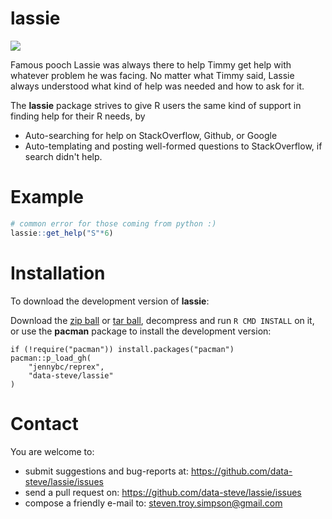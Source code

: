 lassie
============

![](http://imagecache5d.art.com/Crop/cropwm.jpg?img=-65-6594-KQU2100Z&x=0&y=0&w=1000&h=1000&size=2&maxw=942&maxh=942&q=100)

Famous pooch Lassie was always there to help Timmy get help with whatever problem he was facing. No matter what Timmy said, Lassie always understood what kind of help was needed and how to ask for it. 

The **lassie** package strives to give R users the same kind of support in finding help for their R needs, by 
- Auto-searching for help on StackOverflow, Github, or Google 
- Auto-templating and posting well-formed questions to StackOverflow, if search didn't help. 


Example
============

```r
# common error for those coming from python :)
lassie::get_help("S"*6)
```


Installation
============


To download the development version of **lassie**:

Download the [zip
ball](https://github.com/data-steve/lassie/zipball/master) or [tar
ball](https://github.com/data-steve/lassie/tarball/master), decompress and
run `R CMD INSTALL` on it, or use the **pacman** package to install the
development version:

    if (!require("pacman")) install.packages("pacman")
    pacman::p_load_gh(
        "jennybc/reprex",
        "data-steve/lassie"
    )



Contact
=======

You are welcome to:     
- submit suggestions and bug-reports at: <https://github.com/data-steve/lassie/issues>
- send a pull request on: <https://github.com/data-steve/lassie/issues>      
- compose a friendly e-mail to: <steven.troy.simpson@gmail.com>     




